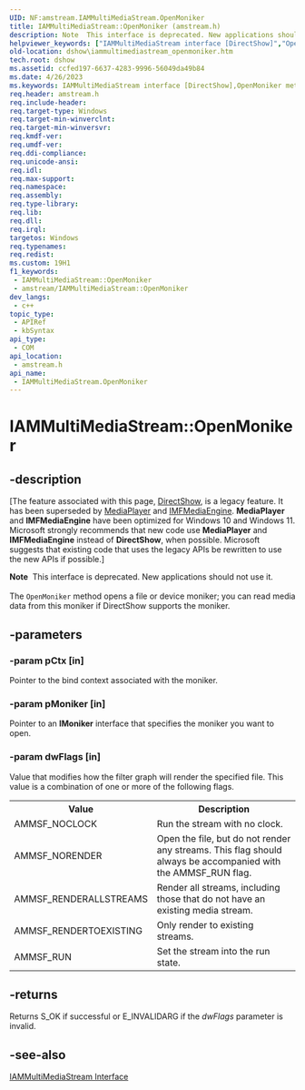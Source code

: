 ```yaml
---
UID: NF:amstream.IAMMultiMediaStream.OpenMoniker
title: IAMMultiMediaStream::OpenMoniker (amstream.h)
description: Note  This interface is deprecated. New applications should not use it. The OpenMoniker method opens a file or device moniker; you can read media data from this moniker if DirectShow supports the moniker.
helpviewer_keywords: ["IAMMultiMediaStream interface [DirectShow]","OpenMoniker method","IAMMultiMediaStream.OpenMoniker","IAMMultiMediaStream::OpenMoniker","IAMMultiMediaStreamOpenMoniker","OpenMoniker","OpenMoniker method [DirectShow]","OpenMoniker method [DirectShow]","IAMMultiMediaStream interface","amstream/IAMMultiMediaStream::OpenMoniker","dshow.iammultimediastream_openmoniker"]
old-location: dshow\iammultimediastream_openmoniker.htm
tech.root: dshow
ms.assetid: ccfed197-6637-4283-9996-56049da49b84
ms.date: 4/26/2023
ms.keywords: IAMMultiMediaStream interface [DirectShow],OpenMoniker method, IAMMultiMediaStream.OpenMoniker, IAMMultiMediaStream::OpenMoniker, IAMMultiMediaStreamOpenMoniker, OpenMoniker, OpenMoniker method [DirectShow], OpenMoniker method [DirectShow],IAMMultiMediaStream interface, amstream/IAMMultiMediaStream::OpenMoniker, dshow.iammultimediastream_openmoniker
req.header: amstream.h
req.include-header: 
req.target-type: Windows
req.target-min-winverclnt: 
req.target-min-winversvr: 
req.kmdf-ver: 
req.umdf-ver: 
req.ddi-compliance: 
req.unicode-ansi: 
req.idl: 
req.max-support: 
req.namespace: 
req.assembly: 
req.type-library: 
req.lib: 
req.dll: 
req.irql: 
targetos: Windows
req.typenames: 
req.redist: 
ms.custom: 19H1
f1_keywords:
 - IAMMultiMediaStream::OpenMoniker
 - amstream/IAMMultiMediaStream::OpenMoniker
dev_langs:
 - c++
topic_type:
 - APIRef
 - kbSyntax
api_type:
 - COM
api_location:
 - amstream.h
api_name:
 - IAMMultiMediaStream.OpenMoniker
---
```


# IAMMultiMediaStream::OpenMoniker


## -description

\[The feature associated with this page, [DirectShow](/windows/win32/directshow/directshow), is a legacy feature. It has been superseded by [MediaPlayer](/uwp/api/Windows.Media.Playback.MediaPlayer) and [IMFMediaEngine](/windows/win32/api/mfmediaengine/nn-mfmediaengine-imfmediaengine). **MediaPlayer** and **IMFMediaEngine** have been optimized for Windows 10 and Windows 11. Microsoft strongly recommends that new code use **MediaPlayer** and **IMFMediaEngine** instead of **DirectShow**, when possible. Microsoft suggests that existing code that uses the legacy APIs be rewritten to use the new APIs if possible.\]

<div class="alert"><b>Note</b>  This interface is deprecated. New applications should not use it.</div>
<div> </div>
The <code>OpenMoniker</code> method opens a file or device moniker; you can read media data from this moniker if DirectShow supports the moniker.

## -parameters

### -param pCtx [in]

Pointer to the bind context associated with the moniker.

### -param pMoniker [in]

Pointer to an <b>IMoniker</b> interface that specifies the moniker you want to open.

### -param dwFlags [in]

Value that modifies how the filter graph will render the specified file. This value is a combination of one or more of the following flags.

<table>
<tr>
<th>Value
                </th>
<th>Description
                </th>
</tr>
<tr>
<td>AMMSF_NOCLOCK</td>
<td>Run the stream with no clock.</td>
</tr>
<tr>
<td>AMMSF_NORENDER</td>
<td>Open the file, but do not render any streams. This flag should always be accompanied with the AMMSF_RUN flag.</td>
</tr>
<tr>
<td>AMMSF_RENDERALLSTREAMS</td>
<td>Render all streams, including those that do not have an existing media stream.</td>
</tr>
<tr>
<td>AMMSF_RENDERTOEXISTING</td>
<td>Only render to existing streams.</td>
</tr>
<tr>
<td>AMMSF_RUN</td>
<td>Set the stream into the run state.</td>
</tr>
</table>

## -returns

Returns S_OK if successful or E_INVALIDARG if the <i>dwFlags</i> parameter is invalid.

## -see-also

<a href="/windows/desktop/api/amstream/nn-amstream-iammultimediastream">IAMMultiMediaStream Interface</a>